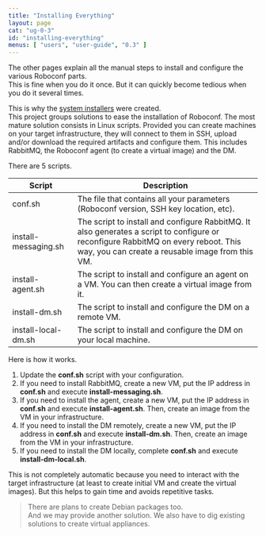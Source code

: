 ```yaml
---
title: "Installing Everything"
layout: page
cat: "ug-0-3"
id: "installing-everything"
menus: [ "users", "user-guide", "0.3" ]
---
```


The other pages explain all the manual steps to install and configure the various Roboconf parts.  
This is fine when you do it once. But it can quickly become tedious when you do it several times.

This is why the [system installers](https://github.com/roboconf/roboconf-system-installers) were created.  
This project groups solutions to ease the installation of Roboconf. The most mature solution consists in Linux scripts.
Provided you can create machines on your target infrastructure, they will connect to them
in SSH, upload and/or download the required artifacts and configure them. This includes RabbitMQ,
the Roboconf agent (to create a virtual image) and the DM.

There are 5 scripts.

| Script | Description |
| ------ | ----------- |
| conf.sh | The file that contains all your parameters (Roboconf version, SSH key location, etc). |
| install-messaging.sh | The script to install and configure RabbitMQ. It also generates a script to configure or reconfigure RabbitMQ on every reboot. This way, you can create a reusable image from this VM. |
| install-agent.sh | The script to install and configure an agent on a VM. You can then create a virtual image from it. |
| install-dm.sh | The script to install and configure the DM on a remote VM. |
| install-local-dm.sh | The script to install and configure the DM on your local machine. |


Here is how it works.

1. Update the **conf.sh** script with your configuration.
2. If you need to install RabbitMQ, create a new VM, put the IP address in **conf.sh** and execute **install-messaging.sh**.
3. If you need to install the agent, create a new VM, put the IP address in **conf.sh** and execute **install-agent.sh**. Then, create an image from the VM in your infrastructure.
4. If you need to install the DM remotely, create a new VM, put the IP address in **conf.sh** and execute **install-dm.sh**. Then, create an image from the VM in your infrastructure.
5. If you need to install the DM locally, complete **conf.sh** and execute **install-dm-local.sh**.

This is not completely automatic because you need to interact with the target infrastructure (at least to create initial VM and create the virtual images).
But this helps to gain time and avoids repetitive tasks.

> There are plans to create Debian packages too.  
> And we may provide another solution. We also have to dig existing solutions to create virtual appliances.
